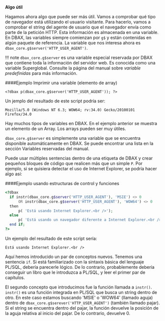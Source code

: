 <p class="page-header1"><b>Algo útil</b></p>

Hagamos ahora algo que puede ser más útil. Vamos a comprobar qué tipo de navegador está utilizando el usuario visitante. Para hacerlo, vamos a comprobar el string del agente de usuario que el navegador envía como parte de la petición HTTP. Esta información es almacenada en una variable. En DBAX, las variables siempre comienzan por `g$` y están contenidas en algún paquete de referencia. La variable que nos interesa ahora es `dbax_core.g$server('HTTP_USER_AGENT')`.

!!! note 
    `dbax_core.g$server` es una variable especial reservada por DBAX que contiene toda la información del servidor web. Es conocida como una variable Superglobal. Consulte la página del manual sobre *variable predefinidas* para más información.

####Ejemplo Imprimir una variable (elemento de array)

    <?dbax p(dbax_core.g$server('HTTP_USER_AGENT')); ?>

Un jemplo del resultado de este script podría ser:

    Mozilla/5.0 (Windows NT 6.3; WOW64; rv:34.0) Gecko/20100101 Firefox/34.0 

Hay muchos tipos de variables en DBAX. En el ejemplo anterior se muestra un elemento de un Array. Los arrays pueden ser muy útiles.

`dbax_core.g$server` es simplemente una variable que se encuentra disponible automáticamente en DBAX. Se puede encontrar una lista en la sección Variables reservadas del manual.

Puede usar múltiples sentencias dentro de una etiqueta de DBAX y crear pequeños bloques de código que realicen más que un simple `P`. Por ejemplo, si se quisiera detectar el uso de Internet Explorer, se podría hacer algo así:

####Ejemplo usando estructuras de control y funciones

```php
<?dbax
  if instr(dbax_core.g$server('HTTP_USER_AGENT'), 'MSIE') <> 0 
      OR instr(dbax_core.g$server('HTTP_USER_AGENT'), 'WOW64') <> 0
  then
      p( 'Está usando Internet Explorer.<br />');
  else
      p( 'Está usando un navegador diferente a Internet Explorer.<br />');
  end if;
?>
```

Un ejemplo del resultado de este script sería:

    Está usando Internet Explorer.<br />

Aquí hemos introducido un par de conceptos nuevos. Tenemos una sentencia `if`. Si está familiarizado con la sintaxis básica del lenguaje PL/SQL, debería parecerle lógico. De lo contrario, probablemente debería conseguir un libro que le introduzca a PL/SQL, y leer el primer par de capítulos. 

El segundo concepto que introducimos fue la función llamada a `instr()`. `instr()` es una función integrada en PL/SQL que busca un string dentro de otro. En este caso estamos buscando 'MSIE' o 'WOW64' (llamado aguja) dentro de `dbax_core.g$serever('HTTP_USER_AGENT')` (también llamado pajar). Si el string se encuentra dentro del pajar, la función devuelve la posición de la aguja relativa al inicio del pajar. De lo contrario, devuelve 0. 

